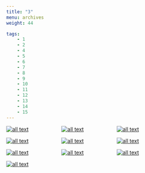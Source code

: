 ```yaml
---
title: "3"
menu: archives
weight: 44

tags: 
    - 1
    - 2
    - 4
    - 5
    - 6
    - 7
    - 8
    - 9 
    - 10
    - 11
    - 12
    - 13
    - 14
    - 15
---
```



[![all text](../../images/VideoImages/OfficeHourThumbnails/OH-Aug12-22.jpg )](https://youtu.be/pIbhsCJS60U?list=TLGGlP8FXAqWG3wyNDA2MjAyNA)&ensp;&ensp;&ensp;&ensp;&ensp;&ensp;&ensp;&ensp;&ensp;&ensp;&ensp;&ensp;
[![all text](../../images/VideoImages/OfficeHourThumbnails/OH-Jul29-22.jpg )](https://youtu.be/E5afi_be3DM?list=TLGGY-qOaeo4ox4yNDA2MjAyNA)&ensp;&ensp;&ensp;&ensp;&ensp;&ensp;&ensp;&ensp;&ensp;&ensp;&ensp;&ensp;
[![all text](../../images/VideoImages/OfficeHourThumbnails/OH-Jun17-22.jpg )](https://youtu.be/v9MScKsFAR0?list=TLGGDC9IQbbeUw8yNDA2MjAyNA)


[![all text](../../images/VideoImages/OfficeHourThumbnails/OH-Jun03-22.jpg )](https://youtu.be/pIbhsCJS60U?list=TLGGlP8FXAqWG3wyNDA2MjAyNA)&ensp;&ensp;&ensp;&ensp;&ensp;&ensp;&ensp;&ensp;&ensp;&ensp;&ensp;&ensp;
[![all text](../../images/VideoImages/OfficeHourThumbnails/OH-May20-22.jpg )](https://youtu.be/Sjb2XnfNcqk?list=TLGGcoH3SzWumygyNzA2MjAyNA)&ensp;&ensp;&ensp;&ensp;&ensp;&ensp;&ensp;&ensp;&ensp;&ensp;&ensp;&ensp;
[![all text](../../images/VideoImages/OfficeHourThumbnails/OH-May06-22.jpg )](https://youtu.be/4cGAfB9kR6I?list=TLGG1Ls_rS5UlYYyNDA2MjAyNA)


[![all text](../../images/VideoImages/OfficeHourThumbnails/OH-Apr22-22.jpg )](https://youtu.be/7_d4WJMbPWo?list=TLGGoy4vHas0k1AyNDA2MjAyNA)&ensp;&ensp;&ensp;&ensp;&ensp;&ensp;&ensp;&ensp;&ensp;&ensp;&ensp;&ensp;
[![all text](../../images/VideoImages/OfficeHourThumbnails/OH-Mar25-22.jpg )](https://youtu.be/CcABVFh6Izc?list=TLGGGr-G4iA5YB4yNDA2MjAyNA)&ensp;&ensp;&ensp;&ensp;&ensp;&ensp;&ensp;&ensp;&ensp;&ensp;&ensp;&ensp;
[![all text](../../images/VideoImages/OfficeHourThumbnails/OH-Feb25-22.jpg )](https://youtu.be/Tzf2TW67wyw?list=TLGGDIPYnap3D3AyNDA2MjAyNA)


[![all text](../../images/VideoImages/OfficeHourThumbnails/OH-Feb11-22.jpg )](https://youtu.be/Urd7vQ42yGA?list=TLGGjqnhjfMxBGkyNDA2MjAyNA)
